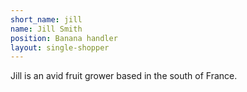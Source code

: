 ```yaml
---
short_name: jill
name: Jill Smith
position: Banana handler
layout: single-shopper
---
```


Jill is an avid fruit grower based in the south of France.
